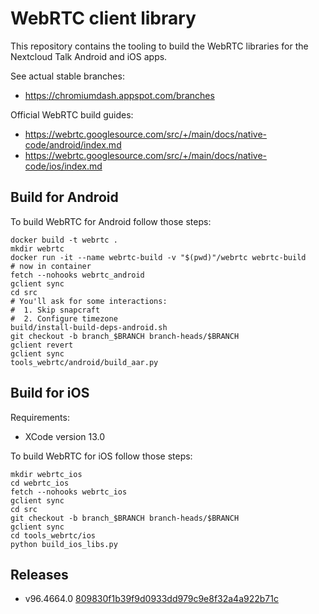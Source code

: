 # WebRTC client library

This repository contains the tooling to build the WebRTC libraries for the Nextcloud Talk Android and iOS apps.

See actual stable branches:
- https://chromiumdash.appspot.com/branches

Official WebRTC build guides:
- https://webrtc.googlesource.com/src/+/main/docs/native-code/android/index.md
- https://webrtc.googlesource.com/src/+/main/docs/native-code/ios/index.md

## Build for Android 

To build WebRTC for Android follow those steps:

```
docker build -t webrtc .
mkdir webrtc
docker run -it --name webrtc-build -v "$(pwd)"/webrtc webrtc-build
# now in container
fetch --nohooks webrtc_android
gclient sync
cd src
# You'll ask for some interactions:
#  1. Skip snapcraft
#  2. Configure timezone
build/install-build-deps-android.sh
git checkout -b branch_$BRANCH branch-heads/$BRANCH
gclient revert
gclient sync
tools_webrtc/android/build_aar.py
```

## Build for iOS

Requirements:

- XCode version 13.0

To build WebRTC for iOS follow those steps:

```
mkdir webrtc_ios
cd webrtc_ios
fetch --nohooks webrtc_ios
gclient sync
cd src
git checkout -b branch_$BRANCH branch-heads/$BRANCH
gclient sync
cd tools_webrtc/ios
python build_ios_libs.py
```


## Releases

- v96.4664.0 [809830f1b39f9d0933dd979c9e8f32a4a922b71c](https://chromium.googlesource.com/external/webrtc/+/809830f1b39f9d0933dd979c9e8f32a4a922b71c)
